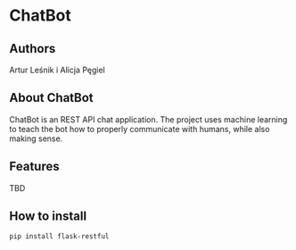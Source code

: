 # ChatBot
## Authors
Artur Leśnik i Alicja Pęgiel
## About ChatBot
ChatBot is an REST API chat application. The project uses machine learning to teach the bot how to properly communicate with humans, while also making sense. 
## Features
TBD

## How to install

```
pip install flask-restful
```